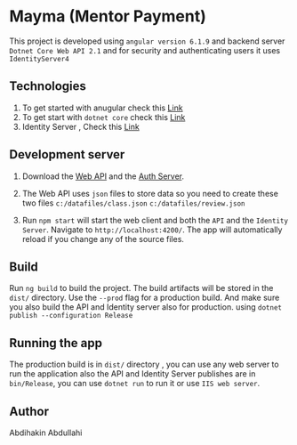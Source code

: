 # Mayma (Mentor Payment)

This project is developed using `angular version 6.1.9` and backend server `Dotnet Core Web API 2.1` and for security and authenticating users it uses `IdentityServer4`

## Technologies
1. To get started with anugular check this [Link](https://angular.io/guide/quickstart)
2. To get start with `dotnet core` check this [Link](https://docs.microsoft.com/en-us/dotnet/core/get-started?tabs=windows)
3. Identity Server , Check this [Link](https://identityserver4.readthedocs.io/en/release/)

## Development server
1. Download the [Web API](https://github.com/xakiin6/MentorPayment-WebAPI.git) and the [Auth Server](https://github.com/xakiin6/MentorPayment-AuthServer.git).

2. The Web API uses `json` files to store data so you need to create these two files
      `c:/datafiles/class.json`
      `c:/datafiles/review.json`

3. Run `npm start` will start the web client and both the `API` and the `Identity Server`. Navigate to `http://localhost:4200/`. The app will automatically reload if you change any of the source files.



## Build

Run `ng build` to build the project. The build artifacts will be stored in the `dist/` directory. Use the `--prod` flag for a production build.
And make sure you also build the API and Identity server also for production.
using `dotnet publish --configuration Release`

## Running the app
 
 The production build is in `dist/` directory , you can use any web server to run the application also the API and Identity Server publishes are in `bin/Release`, you can use `dotnet run` to run it or use `IIS web server`.


 ## Author
 Abdihakin Abdullahi

